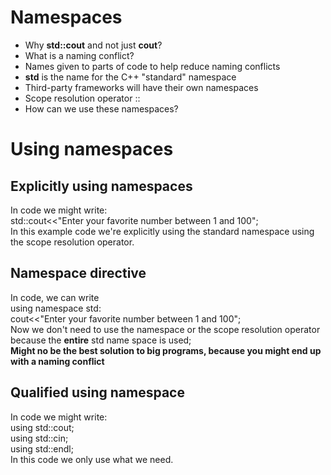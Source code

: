 # Namespaces
<ul>
    <li>Why <b>std::cout</b> and not just <b>cout</b>?</li>
    <li>What is a naming conflict?</li>
    <li>Names given to parts of code to help reduce naming conflicts</li>
    <li><b>std</b> is the name for the C++ "standard" namespace</li>
    <li>Third-party frameworks will have their own namespaces</li>
    <li>Scope resolution operator ::</li>
    <li>How can we use these namespaces?</li>
</ul>

# Using namespaces
## Explicitly using namespaces
In code we might write:
<br>std::cout<<"Enter your favorite number between 1 and 100";
<br>In this example code we're explicitly using the standard namespace using the scope resolution operator.

## Namespace directive
In code, we can write
<br> using namespace std:
<br> cout<<"Enter your favorite number between 1 and 100";
<br> Now we don't need to use the namespace or the scope resolution operator because the <b>entire</b> std name space is used;
<br><b>Might no be the best solution to big programs, because you might end up with a naming conflict</b>

## Qualified using namespace
In code we might write:
<br>using std::cout;
<br>using std::cin;
<br>using std::endl;
<br>In this code we only use what we need.
